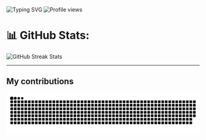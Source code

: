 <div style="display: flex; justify-content: space-between; align-items: center;">
  <span">
    <img src="https://readme-typing-svg.herokuapp.com?size=30&background=45E5FF00&center=true&vCenter=true&lines=%F0%9F%91%8B%F0%9F%8F%BC+Hi+there!+I'm+Nehal" alt="Typing SVG">
  </span>
  <span style="flex: 1; text-align: right;">
    <img src="https://komarev.com/ghpvc/?username=inehalbabu&color=dc143c&style=for-the-badge" alt="Profile views">
  </span>
</div>


# 📊 GitHub Stats:
<img src="https://github-readme-streak-stats.herokuapp.com/?user=inehalbabu&theme=react&hide_border=false" alt="GitHub Streak Stats">

---
## My contributions
<picture>
  <source media="(prefers-color-scheme: dark)" srcset="https://raw.githubusercontent.com/inehalbabu/inehalbabu/output/github-contribution-grid-snake-dark.svg">
  <source media="(prefers-color-scheme: light)" srcset="https://raw.githubusercontent.com/inehalbabu/inehalbabu/output/github-contribution-grid-snake.svg">
  <img alt="github contribution grid snake animation" src="https://raw.githubusercontent.com/inehalbabu/inehalbabu/output/github-contribution-grid-snake.svg">
</picture>
